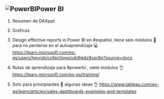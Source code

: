 ## ![PowerBI](https://user-images.githubusercontent.com/82233779/204108116-2a27c514-e70b-4993-b58c-a22a2d4d40a1.PNG)Power BI

1. Resumen de DAXppt
2. Graficas
3. Design effective reports in Power BI en #español, tiene seis módulos 👣 para no perderse en el autoaprendizaje 💻
https://learn.microsoft.com/es-es/users/heyrob/collections/o4dhk4z8xpr8q?source=docs

4. Rutas de aprendizaje para #powerbi , siete módulos 👌 https://learn.microsoft.com/es-es/training/ 

5. Solo para principiantes 🐣 algunas ideas 👌 https://www.tableau.com/es-es/learn/articles/sales-dashboards-examples-and-templates
